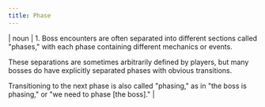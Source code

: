 ```yaml
---
title: Phase
---
```

| noun | 1.  	Boss encounters are often separated into different sections called "phases," with each phase containing different mechanics or events. 

These separations are sometimes arbitrarily defined by players, but many bosses do have explicitly separated phases with obvious transitions. 

Transitioning to the next phase is also called "phasing," as in "the boss is phasing," or "we need to phase [the boss]."	|